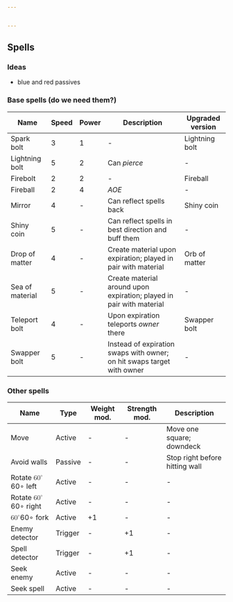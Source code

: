 ```yaml
---


---
```


<h2 id="spells">Spells</h2>
<h3 id="ideas">Ideas</h3>
<ul>
<li>blue and red passives</li>
</ul>
<h3 id="base-spells-do-we-need-them">Base spells (do we need them?)</h3>

<table>
<thead>
<tr>
<th>Name</th>
<th>Speed</th>
<th>Power</th>
<th>Description</th>
<th>Upgraded version</th>
</tr>
</thead>
<tbody>
<tr>
<td>Spark bolt</td>
<td>3</td>
<td>1</td>
<td>-</td>
<td>Lightning bolt</td>
</tr>
<tr>
<td>Lightning bolt</td>
<td>5</td>
<td>2</td>
<td>Can <em>pierce</em></td>
<td>-</td>
</tr>
<tr>
<td>Firebolt</td>
<td>2</td>
<td>2</td>
<td>-</td>
<td>Fireball</td>
</tr>
<tr>
<td>Fireball</td>
<td>2</td>
<td>4</td>
<td><em>AOE</em></td>
<td>-</td>
</tr>
<tr>
<td>Mirror</td>
<td>4</td>
<td>-</td>
<td>Can reflect spells back</td>
<td>Shiny coin</td>
</tr>
<tr>
<td>Shiny coin</td>
<td>5</td>
<td>-</td>
<td>Can reflect spells in best direction and buff them</td>
<td>-</td>
</tr>
<tr>
<td>Drop of matter</td>
<td>4</td>
<td>-</td>
<td>Create material upon expiration; played in pair with material</td>
<td>Orb of matter</td>
</tr>
<tr>
<td>Sea of material</td>
<td>5</td>
<td>-</td>
<td>Create material around upon expiration; played in pair with material</td>
<td>-</td>
</tr>
<tr>
<td>Teleport bolt</td>
<td>4</td>
<td>-</td>
<td>Upon expiration teleports <em>owner</em> there</td>
<td>Swapper bolt</td>
</tr>
<tr>
<td>Swapper bolt</td>
<td>5</td>
<td>-</td>
<td>Instead of expiration swaps with owner; on hit swaps target with owner</td>
<td>-</td>
</tr>
</tbody>
</table><h3 id="other-spells">Other spells</h3>

<table>
<thead>
<tr>
<th>Name</th>
<th>Type</th>
<th>Weight mod.</th>
<th>Strength mod.</th>
<th>Description</th>
</tr>
</thead>
<tbody>
<tr>
<td>Move</td>
<td>Active</td>
<td>-</td>
<td>-</td>
<td>Move one square; downdeck</td>
</tr>
<tr>
<td>Avoid walls</td>
<td>Passive</td>
<td>-</td>
<td>-</td>
<td>Stop right before hitting wall</td>
</tr>
<tr>
<td>Rotate <span class="katex--inline"><span class="katex"><span class="katex-mathml"><math xmlns="http://www.w3.org/1998/Math/MathML"><semantics><mrow><mn>6</mn><msup><mn>0</mn><mo>∘</mo></msup></mrow><annotation encoding="application/x-tex">60^\circ</annotation></semantics></math></span><span class="katex-html" aria-hidden="true"><span class="base"><span class="strut" style="height: 0.674115em; vertical-align: 0em;"></span><span class="mord">6</span><span class="mord"><span class="mord">0</span><span class="msupsub"><span class="vlist-t"><span class="vlist-r"><span class="vlist" style="height: 0.674115em;"><span class="" style="top: -3.063em; margin-right: 0.05em;"><span class="pstrut" style="height: 2.7em;"></span><span class="sizing reset-size6 size3 mtight"><span class="mbin mtight">∘</span></span></span></span></span></span></span></span></span></span></span></span> left</td>
<td>Active</td>
<td>-</td>
<td>-</td>
<td>-</td>
</tr>
<tr>
<td>Rotate <span class="katex--inline"><span class="katex"><span class="katex-mathml"><math xmlns="http://www.w3.org/1998/Math/MathML"><semantics><mrow><mn>6</mn><msup><mn>0</mn><mo>∘</mo></msup></mrow><annotation encoding="application/x-tex">60^\circ</annotation></semantics></math></span><span class="katex-html" aria-hidden="true"><span class="base"><span class="strut" style="height: 0.674115em; vertical-align: 0em;"></span><span class="mord">6</span><span class="mord"><span class="mord">0</span><span class="msupsub"><span class="vlist-t"><span class="vlist-r"><span class="vlist" style="height: 0.674115em;"><span class="" style="top: -3.063em; margin-right: 0.05em;"><span class="pstrut" style="height: 2.7em;"></span><span class="sizing reset-size6 size3 mtight"><span class="mbin mtight">∘</span></span></span></span></span></span></span></span></span></span></span></span> right</td>
<td>Active</td>
<td>-</td>
<td>-</td>
<td>-</td>
</tr>
<tr>
<td><span class="katex--inline"><span class="katex"><span class="katex-mathml"><math xmlns="http://www.w3.org/1998/Math/MathML"><semantics><mrow><mn>6</mn><msup><mn>0</mn><mo>∘</mo></msup></mrow><annotation encoding="application/x-tex">60^\circ</annotation></semantics></math></span><span class="katex-html" aria-hidden="true"><span class="base"><span class="strut" style="height: 0.674115em; vertical-align: 0em;"></span><span class="mord">6</span><span class="mord"><span class="mord">0</span><span class="msupsub"><span class="vlist-t"><span class="vlist-r"><span class="vlist" style="height: 0.674115em;"><span class="" style="top: -3.063em; margin-right: 0.05em;"><span class="pstrut" style="height: 2.7em;"></span><span class="sizing reset-size6 size3 mtight"><span class="mbin mtight">∘</span></span></span></span></span></span></span></span></span></span></span></span> fork</td>
<td>Active</td>
<td>+1</td>
<td>-</td>
<td>-</td>
</tr>
<tr>
<td>Enemy detector</td>
<td>Trigger</td>
<td>-</td>
<td>+1</td>
<td>-</td>
</tr>
<tr>
<td>Spell detector</td>
<td>Trigger</td>
<td>-</td>
<td>+1</td>
<td>-</td>
</tr>
<tr>
<td>Seek enemy</td>
<td>Active</td>
<td>-</td>
<td>-</td>
<td>-</td>
</tr>
<tr>
<td>Seek spell</td>
<td>Active</td>
<td>-</td>
<td>-</td>
<td>-</td>
</tr>
</tbody>
</table>
